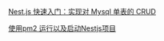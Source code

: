 
[Nest.js 快速入门：实现对 Mysql 单表的 CRUD](https://mp.weixin.qq.com/s?__biz=Mzg3OTYzMDkzMg==&mid=2247487058&idx=1&sn=fef0fe0e114ec5a7420f679d224a5899&chksm=cf00c169f877487fda71afc03d6f1b7b28c6e9135421292ef688f7c9a3461f1c96beff030a6d&scene=178&cur_album_id=2198094412235309060#rd)


[使用pm2 运行以及启动Nestjs项目](http://bbs.itying.com/topic/5d89d1ba9e631c1318091bdb)

